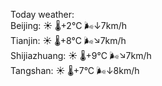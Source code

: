 Today weather:  
Beijing: ☀️ 🌡️+2°C 🌬️↓7km/h  
Tianjin: ☀️ 🌡️+8°C 🌬️↘7km/h  
Shijiazhuang: ☀️ 🌡️+9°C 🌬️↘7km/h  
Tangshan: ☀️ 🌡️+7°C 🌬️↓8km/h  
